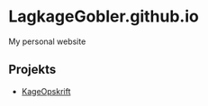 # LagkageGobler.github.io
My personal website

## Projekts

- [KageOpskrift][KageLink]


[KageLink]: LagkageGobler.github.io/start_projekt/Jordbærkage_opskrift.html